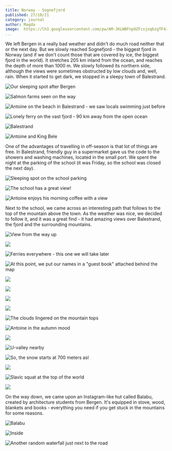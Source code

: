 ```yaml
---
title: Norway - Sognefjord
published: 27/10/21
category: journal
author: Magda
image: 	https://lh3.googleusercontent.com/pw/AM-JKLWBFnpOZFcxjoqbzgTF4r2SEibNmiL-8YeaEzCEGuuNExASXnbDJBdCr56KBxVoGgMsKE8DgB0-ieernlsw5_S-6s9m9wWI-vsu1FWw5NPmfAS8LLUMMUBtEnJexarvbZGUqA34mRjnyMvUmue7ZBc9=w1920-h1280-no?authuser=0
...
```



We left Bergen in a really bad weather and didn't do much road neither that or the next day. But we slowly reached Sognefjord - the biggest fjord in Norway (and if we don't count those that are covered by ice, the biggest fjord in the world). It stretches 205 km inland from the ocean, and reaches the depth of more than 1000 m. We slowly followed its northern side, although the views were sometimes obstructed by low clouds and, well, rain. When it started to get dark, we stopped in a sleepy town of Balestrand. 

![Our sleeping spot after Bergen](https://lh3.googleusercontent.com/pw/AM-JKLXPNs-d5Ng5n8mRh3PKXAyTJfdhYjG9wUG6a6rNZ73hjHkEMPpkNg6j_X3CqecgDObkBrsrN5_iXe69w-XOCVlEwVml7HEsWeFQsv8gWG277hdeDsTcFz-Fy43qqlnGpPPvsHNcxPaDy0O_MdQV4dss=w1920-h1280-no?authuser=0)

![Salmon farms seen on the way](https://lh3.googleusercontent.com/pw/AM-JKLXmXbo7Dz1d7_Trw99yOe-4MIkoOpc8z05CNS2KWPE-2Wzv2ckt2BkNUaIFX4VQP_Y5-5RHmUlWpCDPGusMVPLR6MaSZeuuJoz2XFfxbJw_zlKdEwOopwfd08_K8idWTOZaFXDg2WWysLw7f9law6KL=w1920-h1280-no?authuser=0)

![Antoine on the beach in Balestrand - we saw locals swimming just before](https://lh3.googleusercontent.com/pw/AM-JKLXPOn9lDa379qjUtN5yM_fy3ZDyVNZfvvcV8Ad_OuwfDtiyegJI6lcJ6hLvuuAAh9P8zSGKhAvqdcI4g0n2vORGG-76Z5eSk5Bfmn_t1wa6XPJYxgF_-ECkLspoonsGUfkliyQ0fU0o6EtInEc9xzeI=w1920-h1280-no?authuser=0)

![Lonely ferry on the vast fjord - 90 km away from the open ocean](https://lh3.googleusercontent.com/pw/AM-JKLWvrcmYWYNaeqU_ajjJcohUsbWQg6JWrcNDTpfAfsS8G7ruuZXNbqHw7JVJ9KSs9umhh0hLj8uPW2ZEJILXrKOCw7W0C-CTGm8Qqx0xqbN7uZw1W-RzM8I6XtFjD4wYpM4Gdneio1dOc4eheK-7eZqB=w1920-h1280-no?authuser=0)

![Balestrand](https://lh3.googleusercontent.com/pw/AM-JKLU-ASdJpWeXmEAcbmTeT8ZGo6639bMiLD9-hs8yAFBBhSmZ5PPVjJ7trdaY8lzEtsX2ugU9dCn75wqVz8o3LOBWhhxKtkin12gwrQJJuY-p_GabDPkE2RDhCitbgrEkcb-PzMn-aHuLJveSnGc3WFUA=w1920-h1280-no?authuser=0)

![Antoine and King Bele](https://lh3.googleusercontent.com/pw/AM-JKLUkI9No5b-vhiZQf1Djq8kDa-iEnDrdIotHum-G15ejpOyanBem_5PwwLvWkRRZDEZhy5XKXZYYxlNtbHjnA4Fqn7A3BV0BLQCQqPrNcub5Yw1TsApz6VG72FDQIKwlW13rRdCyB0XNK9lZLxoHsN5p=w2092-h1394-no?authuser=0)

One of the advantages of travelling in off-season is that lot of things are free. In Balestrand, friendly guy in a supermarket gave us the code to the showers and washing machines, located in the small port. We spent the night at the parking of the school (it was Friday, so the school was closed the next day). 

![Sleeping spot on the school parking](https://lh3.googleusercontent.com/pw/AM-JKLVSiv0selBqjZTLGjSOeUly13ocjbwBEwuQFZCDu3-96SbpPSYm4XeaCSOYGJTWGLaRxqEkIh76EgqmUgPLpJL3RWCH75KvwqF-280uNPru8abu8njGctgN_NmyFh5QZJxEVLcghI2gWIPRMcc-5fmw=w1920-h1280-no?authuser=0)

![The school has a great view!](https://lh3.googleusercontent.com/pw/AM-JKLUrXutzpZfEC_Hf8lUu2TNgaRakLP15MQ9wqFseweNJ6uxYSc8TiVFoFNOGdM4BzKAcB-KHfLVem0RCI8DgPiREHDaw8pCtS_pkeWC4QCNnOq8YI_iLboduV2VBXYswCiLBajoo7JajQI6XFApTGUYK=w1920-h1280-no?authuser=0)

![Antoine enjoys his morning coffee with a view](https://lh3.googleusercontent.com/pw/AM-JKLXsSv_vK2dnabZA3iDnF-nGdhrQFeS8vjxyZdDY-8tS4uRdkaoc0UsY2d-ulh67LO_foX4A7uGY3X5Lw-VHTMN64nHbaRYG17x4f0s_ARWgljsrCzCWuq1GnxnxdPePfPrM1GbX9HYAJ8K9ySKMOrAR=w1920-h1280-no?authuser=0)

Next to the school, we came across an interesting path that follows to the top of the mountain above the town. As the weather was nice, we decided to follow it, and it was a great find - it had amazing views over Balestrand, the fjord and the surrounding mountains. 

![View from the way up](https://lh3.googleusercontent.com/pw/AM-JKLV9C4w6tuRJyXVa1ZesKywKRMB0bdX5ZXBWqDUUTJnG9jo81CcqlDyeBMqOFi2FlD07Q3EQU-3wvuWKYNpdJajY5PgOcC4L9LEmX6DmVmjRZ-NRVhSYcyd90aebIAtZyWhQYZ_u61GuoDhFlPv35Jwd=w1920-h1280-no?authuser=0)

![](https://lh3.googleusercontent.com/pw/AM-JKLWK0IyQnywyF5A3d_pFgqoc0nYCUgmuQUCxL7juq4wR4R669uV5JIoJL4r762tQ7eYJhqCFSGO1XQh_-o_wnFAdo11q92SBQ794TRbG_qHrdTaIDewQwI03vi5zXoRAwftoPWD5z_i3MK6wd-x26waH=w1920-h1280-no?authuser=0)

![Ferries everywhere - this one we will take later](https://lh3.googleusercontent.com/pw/AM-JKLW-EsOnYrJf5iXP9u2WHojmAjJrUavvlE93AKdveoF3iET1sIDbA9QPMyBjf-QTHNvVM7N5-c_1OQKLDamPApRw53NCP7EacA-6bMwfgdLXbXYNtwhmixKF3AcB9s67LOJCh5xFBW9sZESPBX-wiJ2U=w1920-h1280-no?authuser=0)

![At this point, we put our names in a "guest book" attached behind the map](https://lh3.googleusercontent.com/pw/AM-JKLWBFnpOZFcxjoqbzgTF4r2SEibNmiL-8YeaEzCEGuuNExASXnbDJBdCr56KBxVoGgMsKE8DgB0-ieernlsw5_S-6s9m9wWI-vsu1FWw5NPmfAS8LLUMMUBtEnJexarvbZGUqA34mRjnyMvUmue7ZBc9=w1920-h1280-no?authuser=0)

![](https://lh3.googleusercontent.com/pw/AM-JKLW6wClkEweX0Pe84gNk8PAb4NANhUjWBbuf2eoxiTZKtasFcRSP5ykpLPTYk1EoA8sq4muREo4NH8fx7e8vw_LnLi0Z3n-0M4XmR8xXqC65E8oFJUsXDCaoz2U5An6dzuzvPxH0slVtysuxOPpsRkMf=w1920-h1280-no?authuser=0)

![](https://lh3.googleusercontent.com/pw/AM-JKLXczR73SZxeA3e_MeaIB1UQ7cXUNZ6cQSk7IX7eYuSGP8XCbqYZsLQeXvCSsxoq1XjMP67vZSNspHRc74N1hQ4suxutjdodYwCQqO0PMjhTn4zHCeEtNnNzfufcn0oHeSG4sgziAb6RVPqW34VJT-B5=w1920-h1280-no?authuser=0)

![](https://lh3.googleusercontent.com/pw/AM-JKLU3W-qBChYD1hXbw8li_11Hcy51gn1FWnPPGHPh7LRM-zBG712dTw7zWzK5ttTjAF6ou3D8PKFUmeY5ThQmH8xzYRlSXkficDOC7Lmcb7JI2_ebfKqBmhte1Zz8Ag5CQ6GYPULN13U94ih15pRo7au6=w1920-h1280-no?authuser=0)

![](https://lh3.googleusercontent.com/pw/AM-JKLUdIfy5TleAOBYwazUq4CELn4lNH80IvtjEXilCH_QKaFxLRG_Sw6GUjkw_6jfwzY0BN1YSWVZBcdh36fwn-b8Tr9KmYE3uN0ZQCH_gWMzMJElTlWM2z3Nbw1_Ov1gKf4hiOZpMTHVjC-lB6CkkBrq9=w1920-h1280-no?authuser=0)

![The clouds lingered on the mountain tops](https://lh3.googleusercontent.com/pw/AM-JKLX0UBhmqprlgTEw_FcpoVC41ssmZUie5rQ9pojFL5xW9Oik4f6bhGH_kIKvXGDAGumct90Nfcu3MqG8PlKwo1WqNM2vB5ehUxPZ6UaSmwKlM79ujYJNW_Dg1k2zGnieQl372xrsSzVo4j1TwJvnbSHm=w1920-h1280-no?authuser=0)

![Antoine in the autumn mood](https://lh3.googleusercontent.com/pw/AM-JKLVdq_6nm_Gl9SOQilMjuJsSDnptt9LcROfsuAgjsqF9LMGejJapk-0wsowKs6k-k3YbWXVaa-5K6SeYngK85Ze4nYjdHVj-C1NoEp7AQfxpNA-0iWD85IuNCzuFND5LqpyIYR1Kupz50dkWeOEhOwMX=w1920-h1280-no?authuser=0)

![](https://lh3.googleusercontent.com/pw/AM-JKLXijH6bP2DmqZXcAiHNMBAJoRnQjWK8Y4SBQHDFLxXsAG4ji-0hfdrDrUdC7FnpPVg1ioewjczCo3KOSIZT5JaVeW0LPK19DAajhRu7LOWrI48Bao0vEDYKDThN4EEY9zuilPNvLvxh3YXVlZmuS17p=w1920-h1280-no?authuser=0)

![U-valley nearby](https://lh3.googleusercontent.com/pw/AM-JKLVFkCxv81hVPz5Xs9bT-iN0MP9MK9mhUjeOlNMvDM2HfYl6rnSxHDIwC_daMxDDtx7cjD3jO5QE_T_AXVksgqU8FYBeESf-8rULa7xyIfpU0-n7zItg-ercvUMgCbqVtn3J2nCLT9FD06F1B8b_q6UU=w1920-h1280-no?authuser=0)

![So, the snow starts at 700 meters asl](https://lh3.googleusercontent.com/pw/AM-JKLWAk4B5fHpejuHJOVmgOIVtziN7dgDQkazgglv32RFNq-Yq3lRY1c7Nq95uOWGZIU7GVkKFzRLB-j_MAk6DwAw1HG_XfpG22BxEjry-L0bQUEkbnl-1dI33L_oE2GbwCgsPJhSYxu4BKVVuNOF6W1rW=w1920-h1280-no?authuser=0)

![](https://lh3.googleusercontent.com/pw/AM-JKLU7PAnwheaKLTuEHwQ38GZDJS6G4Mk3ATvG88MMmZu-L7hZWMXE-poN-fPBbAv78f2dzd6UUUp8dLcRuZpOUBE22y0JbtOQYUoX2Fti3YECbUooO2QA1yeGfNtUNWcxnnM75KXCIa0UnuQCZqEvPao7=w1920-h1280-no?authuser=0)

![Slavic squat at the top of the world](https://lh3.googleusercontent.com/pw/AM-JKLV3f8BE5VLi2qYL80ywTmkZt63eb6EJRmqhg0DKd4fWNKquru_5vYUKRcvixlwfFUHyDxjIGOlfvB7g_CAcbaYpzfkF12Q1uKxqOA62IMJU6XWmxNWpmODLlJ46sGZEcOpSuTvU5ZlRCaIiteUEHh47=w1920-h1280-no?authuser=0)

![](https://lh3.googleusercontent.com/pw/AM-JKLVxbv4EmYsVawgwz2lpDu0hPQwHoJjs8Fbl7TvNd95lhzlpZeINK7HtwbMj6xY_KUjHP8G1p4TE0I4Iz0dUPlpKQwSZFbwfvv9jQ7y-vzjFexWRCUcAXuiO5q23mRSQVJZJ7lK5PRt4pICUowsoUEUq=w1920-h1280-no?authuser=0)

On the way down, we came upon an Instagram-like hut called Balabu, created by architecture students from Bergen. It's equipped in stove, wood, blankets and books - everything you need if you get stuck in the mountains for some reasons.

![Balabu](https://lh3.googleusercontent.com/pw/AM-JKLWIlQslxJAmafFWspgKovAscZocklsBuBy7uw7cQK_ntyllfBtkJIBqAK4ZY82yeBv1HW_NCXHRf-p0HKvVQBT2sRJz7W3BPRcSyxjgzzRol5UjkE_0TpKZpFfSKsIxR5SQ0hqGdMxyjtKiM4hi3K1H=w1920-h1280-no?authuser=0)

![Inside](https://lh3.googleusercontent.com/pw/AM-JKLX463QBMXyRszb9G1tVar4fD6rzMzZ3D2QpcjDx9ESrxzuyAcgzKwRx52AdIxCLC7a_TagePCtGWZIUd0e-lO1XxeyYnyURMqUJeVskTickK_cHQ1E2vVWjSHWGvtTENmDdliu6ywEpUA7yDrySrQyB=w1920-h1280-no?authuser=0)

![Another random waterfall just next to the road](https://lh3.googleusercontent.com/pw/AM-JKLV1Z0qUlCUej0WWskgwIr7_x_WaMI-3c2Dr0ekcK7FP-53wXn-oBLxSYqotOQHfXq2ncfAnhP1i87XnQPPzt_vfX2-Rl-ZSYlhfnycgp4cEqk1PHUwwY2YnfzlcrnkCtxDfgHxq0xPjcck1uqFTquhw=w1920-h1280-no?authuser=0)
